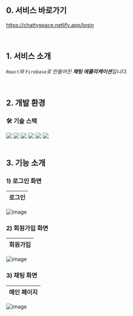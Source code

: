 ## 0. 서비스 바로가기

https://chattyspace.netlify.app/login

<br>

## 1. 서비스 소개

<em>`React`와 `Firebase`로 만들어진 <strong>채팅 애플리케이션</strong>입니다.</em>

<br>

## 2. 개발 환경

### 🛠 기술 스택

<div>
  <img src="https://img.shields.io/badge/React-grey?style=for-the-badge&logo=React&logoColor=61DAFB"/>
  <img src="https://img.shields.io/badge/vite-grey?style=for-the-badge&logo=vite&logoColor=4B32C3"/>
  <img src="https://img.shields.io/badge/javascript-grey?style=for-the-badge&logo=javascript&logoColor=f7df1e" />
  <img src="https://img.shields.io/badge/React Router-grey?style=for-the-badge&logo=React Router&logoColor=CA4245"/>
  <img src="https://img.shields.io/badge/Prettier-grey?style=for-the-badge&logo=Prettier&logoColor=F7B93E"/>
  <img src="https://img.shields.io/badge/ESLint-grey?style=for-the-badge&logo=ESLint&logoColor=4B32C3"/>
</br> 
</div>

</br>

## 3. 기능 소개

### 1) 로그인 화면

| 로그인      |
| ----------- |
![image](https://github.com/user-attachments/assets/cf40733d-ea91-414e-9762-ce5930bd5098)


### 2) 회원가입 화면

| 회원가입    |
| ----------- |
![image](https://github.com/user-attachments/assets/70996ee1-37cd-4f88-9673-78d1c86d6c97)


### 3) 채팅 화면

| 메인 페이지 |
| ----------- |
![image](https://github.com/user-attachments/assets/87a72e91-3e54-4368-87e8-bbcb401fea2a)




